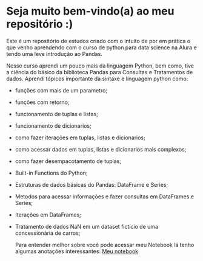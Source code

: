 # Seja muito bem-vindo(a) ao meu repositório :)
  Este é um repositório de estudos criado com o intuito de por em prática o que venho aprendendo com o curso de python para data science na Alura e tendo uma leve introdução ao Pandas.

  Nesse curso aprendi um pouco mais da linguagem Python, bem como, tive a ciência do básico da biblioteca Pandas para Consultas e Tratamentos de dados.
  Aprendi tópicos importante da sintaxe e linguagem python como: 
- funções com mais de um parametro;
- funções com retorno;
- funcionamento de tuplas e listas;
- funcionamento de dicionarios;
- como fazer iterações em tuplas, listas e dicionarios;
- como acessar dados em tuplas, listas e dicionarios mais complexos;
- como fazer desempacotamento de tuplas;
- Built-in Functions do Python;
- Estruturas de dados básicas do Pandas: DataFrame e Series;
- Metodos para acessar informações e fazer consultas em DataFrames e Series;
- Iterações em DataFrames;
- Tratamento de dados NaN em um dataset fictício de uma concessionária de carros;

  Para entender melhor sobre você pode acessar meu Notebook lá tenho algumas anotações interessantes: 
<a href="https://colab.research.google.com/drive/1Pk0jweyDEjicyzAH56pum7_ujzM98gOC?usp=sharing" target="_blank">Meu notebook</a>

